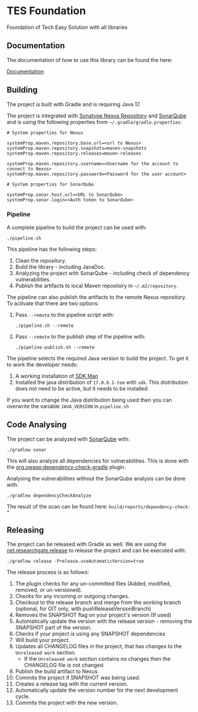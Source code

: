 # TES Foundation

Foundation of Tech Easy Solution with all libraries

## Documentation

The documentation of how to use this library can be found the here:

[Documentation](doc/README.md)

## Building

The project is built with Gradle and is requiring Java 17.

The project is integrated with [Sonatype Nexus Repository](https://www.sonatype.com/products/sonatype-nexus-repository)
and [SonarQube](https://www.sonarsource.com/products/sonarqube/) and is using the following properties from
`~/.gradle/gradle.properties`:

```properties
# System properties for Nexus

systemProp.maven.repository.base.url=<url to Nexus>
systemProp.maven.repository.snapshots=maven-snapshots
systemProp.maven.repository.releases=maven-releases

systemProp.maven.repository.username=<Username for the account to connect to Nexus>
systemProp.maven.repository.password=<Password for the user account>

# System properties for SonarQube

systemProp.sonar.host.url=<URL to SonarQube>
systemProp.sonar.login=<Auth token to SonarQube>
```

### Pipeline

A complete pipeline to build the project can be used with:

```shell
./pipeline.sh
```

This pipeline has the following steps:

1. Clean the repository.
2. Build the library - including JavaDoc.
3. Analyzing the project with SonarQube - including check of dependency vulnerabilities.
4. Publish the artifacts to local Maven repository in `~/.m2/repository`.

The pipeline can also publish the artifacts to the remote Nexus repository. To activate that there are two options:

1. Pass `--remote` to the pipeline script with:
   ```shell
   ./pipeline.sh --remote
   ```
2. Pass `--remote` to the publish step of the pipeline with:
   ```shell
   ./pipeline-publish.sh --remote
   ```

The pipeline selects the required Java version to build the project. To get it to work the
developer needs:

1. A working installation of [SDK Man](https://sdkman.io/)
2. Installed the java distribution of `17.0.8.1-tem` with `sdk`. This distribution does not need to be active,
   but it needs to be installed.

If you want to change the Java distribution being used then you can overwrite the variable `JAVA_VERSION` in
`pipeline.sh`

## Code Analysing

The project can be analyzed with [SonarQube](https://www.sonarsource.com/products/sonarqube/) with:

```shell
./gradlew sonar
```

This will also analyze all dependencies for vulnerabilities. This is done with the
[org.owasp:dependency-check-gradle](https://github.com/dependency-check/dependency-check-gradle) plugin.

Analysing the vulnerabilities without the SonarQube analysis can be done with:

```shell
./gradlew dependencyCheckAnalyze
```

The result of the scan can be found here: `build/reports/dependency-check-*`

## Releasing

The project can be released with Gradle as well. We are using the
[net.researchgate.release](https://github.com/researchgate/gradle-release) to release the project and
can be executed with:

```shell
./gradlew release -Prelease.useAutomaticVersion=true
```

The release process is as follows:

1. The plugin checks for any un-committed files (Added, modified, removed, or un-versioned).
2. Checks for any incoming or outgoing changes.
3. Checkout to the release branch and merge from the working branch (optional, for GIT only, with pushReleaseVersionBranch)
4. Removes the SNAPSHOT flag on your project's version (If used)
5. Automatically update the version with the release version - removing the SNAPSHOT part of the version.
6. Checks if your project is using any SNAPSHOT dependencies
7. Will build your project.
8. Updates all CHANGELOG files in the project, that has changes to the `Unreleased work` section.
   - If the `Unreleased work` section contains no changes then the CHANGELOG file is not changed. 
9. Publish the build artifact to Nexus.
10. Commits the project if SNAPSHOT was being used.
11. Creates a release tag with the current version.
12. Automatically update the version number for the next development cycle.
13. Commits the project with the new version.
